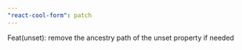 ```yaml
---
"react-cool-form": patch
---
```


Feat(unset): remove the ancestry path of the unset property if needed
